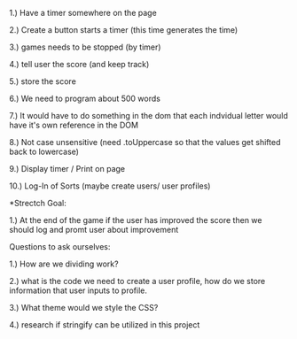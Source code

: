 1.)	Have a timer somewhere on the page

2.)	Create a button starts a timer (this time generates the time)

3.)	games needs to be stopped (by timer)

4.)	tell user the score (and keep track)

5.)	store the score

6.)	We need to program about 500 words

7.)	It would have to do something in the dom that each indvidual letter would have it's own reference in the DOM

8.)	Not case unsensitive (need .toUppercase so that the values get shifted back to lowercase)

9.)	Display timer / Print on page

10.)	Log-In of Sorts (maybe create users/ user profiles)



*Strectch Goal: 

1.)	At the end of the game if the user has improved the score then we should log and promt user about improvement

Questions to ask ourselves:

1.) How are we dividing work?

2.) what is the code we need to create a user profile, how do we store information that user inputs to profile.

3.) What theme would we style the CSS?

4.) research if stringify can be utilized in this project
